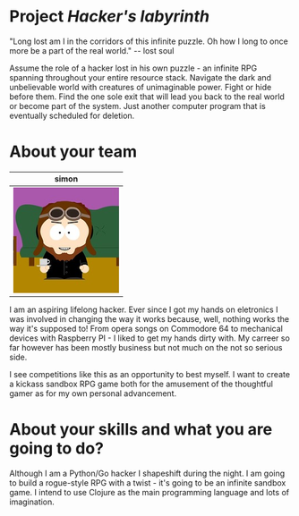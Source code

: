 Project *Hacker's labyrinth*
================

"Long lost am I in the corridors of this infinite puzzle. Oh how I long to once more be a part of the real world."  -- lost soul

Assume the role of a hacker lost in his own puzzle - an infinite RPG spanning throughout your entire resource stack. Navigate the dark and unbelievable world with creatures of unimaginable power. Fight or hide before them. Find the one sole exit that will lead you back to the real world or become part of the system. Just another computer program that is eventually scheduled for deletion.


About your team
===========================

| simon
| --- |
| ![Simon](kofe.png) |

I am an aspiring lifelong hacker. Ever since I got my hands on eletronics I was involved in changing the way it works because, well, nothing works the way it's supposed to! From opera songs on Commodore 64 to mechanical devices with Raspberry PI - I liked to get my hands dirty with. My carreer so far however has been mostly business but not much on the not so serious side. 

I see competitions like this as an opportunity to best myself. I want to create a kickass sandbox RPG game both for the amusement of the thoughtful gamer as for my own personal advancement.

About your skills and what you are going to do?
=======
Although I am a Python/Go hacker I shapeshift during the night. I am going to build a rogue-style RPG with a twist - it's going to be an infinite sandbox game. I intend to use Clojure as the main programming language and lots of imagination. 
